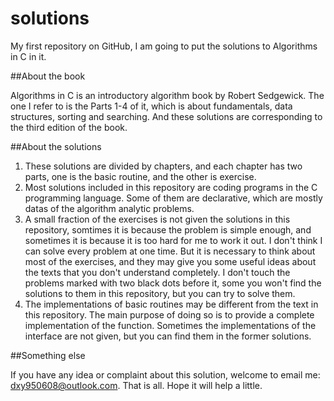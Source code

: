 # solutions

My first repository on GitHub, I am going to put the solutions to Algorithms in C in it.


##About the book

Algorithms in C is an introductory algorithm book by Robert Sedgewick. The one I refer to is the Parts 1-4 of it, which is about fundamentals, data structures, sorting and searching. And these solutions are corresponding to the third edition of the book.


##About the solutions

1. These solutions are divided by chapters, and each chapter has two parts, one is the basic routine, and the other is exercise.
2. Most solutions included in this repository are coding programs in the C programming language. Some of them are declarative, which are mostly datas of the algorithm analytic problems.
3. A small fraction of the exercises is not given the solutions in this repository, somtimes it is because the problem is simple enough, and sometimes it is because it is too hard for me to work it out. I don't think I can solve every problem at one time. But it is necessary to think about most of the exercises, and they may give you some useful ideas about the texts that you don't understand completely. I don't touch the problems marked with two black dots before it, some you won't find the solutions to them in this repository, but you can try to solve them.
4. The implementations of basic routines may be different from the text in this repository. The main purpose of doing so is to provide a complete implementation of the function. Sometimes the implementations of the interface are not given, but you can find them in the former solutions.


##Something else

If you have any idea or complaint about this solution, welcome to email me: dxy950608@outlook.com. That is all. Hope it will help a little.
